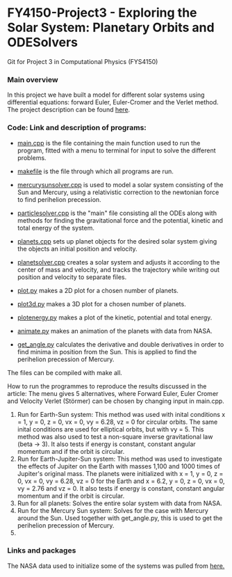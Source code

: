 # FY4150-Project3 - Exploring the Solar System: Planetary Orbits and ODESolvers
Git for Project 3 in Computational Physics (FYS4150) 

### Main overview
In this project we have built a model for different solar systems using differential equations: forward Euler, Euler-Cromer and the Verlet method. The project description can be found [here](https://github.com/isakaaby/FYS4150-Project3/blob/master/Report/Project3.pdf).


### Code: Link and description of programs:
- [main.cpp](https://github.com/isakaaby/FYS4150-Project3/blob/master/code-and-results/main.cpp) is the file containing the main function used to run the program, fitted with a menu to terminal for input to solve the different problems.

- [makefile](https://github.com/isakaaby/FYS4150-Project3/blob/master/code-and-results/makefile) is the file through which all programs are run.

- [mercurysunsolver.cpp](https://github.com/isakaaby/FYS4150-Project3/blob/master/code-and-results/mercurysunsolver.cpp) is used to model a solar system consisting of the Sun and Mercury, using a relativistic correction to the newtonian force to find perihelion precession.

- [particlesolver.cpp](https://github.com/isakaaby/FYS4150-Project3/blob/master/code-and-results/particlesolver.cpp) is the "main" file consisting all the ODEs along with methods for finding the gravitational force and the potential, kinetic and total energy of the system.

- [planets.cpp](https://github.com/isakaaby/FYS4150-Project3/blob/master/code-and-results/planets.cpp) sets up planet objects for the desired solar system giving the objects an initial position and velocity.

- [planetsolver.cpp](https://github.com/isakaaby/FYS4150-Project3/blob/master/code-and-results/planetsolver.cpp) creates a solar system and adjusts it according to the center of mass and velocity, and tracks the trajectory while writing out position and velocity to separate files.

- [plot.py](https://github.com/isakaaby/FYS4150-Project3/blob/master/code-and-results/plot.py) makes a 2D plot for a chosen number of planets. 

- [plot3d.py](https://github.com/isakaaby/FYS4150-Project3/blob/master/code-and-results/plot3d.py) makes a 3D plot for a chosen number of planets. 

- [plotenergy.py](https://github.com/isakaaby/FYS4150-Project3/blob/master/code-and-results/plotenergy.py) makes a plot of the kinetic, potential and total energy. 

- [animate.py](https://github.com/isakaaby/FYS4150-Project3/blob/master/code-and-results/animate.py) makes an animation of the planets with data from NASA.

- [get_angle.py](https://github.com/isakaaby/FYS4150-Project3/blob/master/code-and-results/get_angle.py) calculates the derivative and double derivatives in order to find minima in position from the Sun. This is applied to find the perihelion precession of Mercury.

The files can be compiled with make all. 

How to run the programmes to reproduce the results discussed in the article: The menu gives 5 alternatives, where Forward Euler, Euler Cromer and Velocity Verlet (Störmer) can be chosen by changing input in main.cpp.
  1.  Run for Earth-Sun system: This method was used with inital conditions x = 1, y = 0, z = 0, vx = 0, vy = 6.28, vz = 0 for circular orbits. The same inital conditions are used for elliptical orbits, but with vy = 5. This method was also used to test a non-square inverse gravitational law (beta -> 3). It also tests if energy is constant, constant angular momentum and if the orbit is circular.
  2. Run for Earth-Jupiter-Sun system: This method was used to investigate the effects of Jupiter on the Earth with masses 1,100 and 1000 times of Jupiter's original mass. The planets were initialized with x = 1, y = 0, z = 0, vx = 0, vy = 6.28, vz = 0 for the Earth and x = 6.2, y = 0, z = 0, vx = 0, vy = 2.76 and vz = 0. It also tests if energy is constant, constant angular momentum and if the orbit is circular.
  3. Run for all planets: Solves the entire solar system with data from NASA. 
  4. Run for the Mercury Sun system: Solves for the case with Mercury around the Sun. Used together with get_angle.py, this is used to get the perihelion precession of Mercury.
  5. 

### Links and packages
The NASA data used to initialize some of the systems was pulled from [here.](https://ssd.jpl.nasa.gov/horizons.cgi#top)





